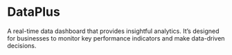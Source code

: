 # DataPlus
A real-time data dashboard that provides insightful analytics. It’s designed for businesses to monitor key performance indicators and make data-driven decisions.
